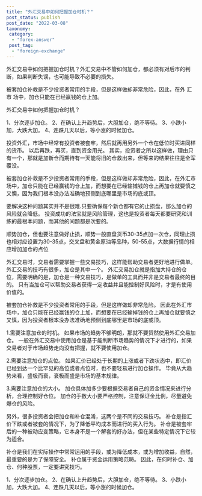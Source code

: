 ```yaml
---
title: "外汇交易中如何把握加仓时机？"
post_status: publish
post_date: "2022-03-08"
taxonomy:
 category: 
  - "forex-answer"
 post_tag: 
  - "foreign-exchange"
---
```


外汇交易中如何把握加仓时机？外汇交易中不管如何加仓，都必须有对后市的判断，如果判断失误，也可能导致不必要的损失。

被套加仓补救是不少投资者常用的手段，但是这样做却非常危险，因此，在外 汇市 场中，加仓只能在已经赢钱的仓上加。

外汇交易中如何把握加仓时机？

1、分次逐步加仓。 2、在确认上升趋势后，大胆加仓，绝不等待。 3、小跌小加，大跌大加。 4、连跌几天以后，等小涨的时候加仓。

投资外汇，市场中经常有投资者被套牢，然后就再用另外一个仓在低位时买进同样的货币。 以后再跌，再买，直到资金用光。 其实，投资者之所以这样做，理由只有一个，那就是加新仓而期待有一天能将旧的仓救出来，但等来的结果往往是全军覆没。

被套加仓补救是不少投资者常用的手段，但是这样做却非常危险，因此，在外汇市场中，加仓只能在已经赢钱的仓上加，而想要在已经输摊钱的仓上再加仓就要慎之又懊，因为我们根本没办法准确地预侧到底哪里是市场的底或顶。

要解决这种问题其实并不是很难.只要确保每个新仓都有它的止损盘，那么加仓的风险就会降低。 投资成功的法宝就是风险管理，这也是投资者每天都要研究和训练的最根本问题，而其他的间题都是次要的。

顺势加仓，但也要注意做好止损，顺势一般直盘货币30-35点加一次仓，同理止损也相对应设置为30-35点，交叉盘和黄金原油等品种，50-55点，大数据行情的相应增加加仓的点位

外汇交易时，交易者需要掌握一些交易技巧，这样能帮助交易者更好地进行做单。 外汇交易的技巧有很多，加仓是其中一个。 外汇交易加仓就是指加大持仓的仓位，需要明确的是，加仓是一种交易技巧，是做单的工具而并非是交易者最终的目的。 只有当加仓可以帮助交易者获得一定收益并且能控制好风险时，才是有使用价值的。

被套加仓补救是不少投资者常用的手段，但是这样做却非常危险。 因此在外汇市场中，加仓只能在已经赢钱的仓上加，而想要在已经输掉钱的仓上再加仓就要慎之又慎，因为投资者根本没办法准确地预侧到底哪里是市场的底或顶。

1.需要注意加仓的时机。 如果市场的趋势不够明朗，那就不要贸然使用外汇交易加仓。 一般在外汇交易中使用加仓是基于能判断市场趋势的情况下才进行的，如果交易者对于市场趋势走向没有把握，就不要使用加仓。

2.需要注意加仓的点位。 如果汇价已经处于长期的上涨或者下跌状态中，即汇价已经到达一个比罕见的高位或者点位时，也不要轻易进行加仓操作。 毕竟从大趋势来看，盛极而衰，衰极而盛是市场的基本规律。

3.需要注意加仓的大小。 加仓具体加多少要根据交易者自己的资金情况来进行分析，合理控制好仓位。 加仓的手数大小要严格控制，注意保证金比例，尽量避免爆仓的风险。

另外，很多投资者会把加仓和补仓混淆，这两个是不同的交易技巧。 补仓是指汇价下跌或者被套的情况下，为了降低平均成本而进行的买入行为。 补仓是被套牢后的一种被动应变策略，它本身不是一个解套的好办法，但在某些特定情况下它较为适合。

补仓是我们在实际操作中常常运用的手段，或为降低成本，或为增加收益，自然，最重要的是为了保障安全。 补仓属于资金运用策略范畴。 因此，在何时补仓、加仓、何种股票，一定要讲究技巧。

1、分次逐步加仓。 2、在确认上升趋势后，大胆加仓，绝不等待。 3、小跌小加，大跌大加。 4、连跌几天以后，等小涨的时候加仓。
